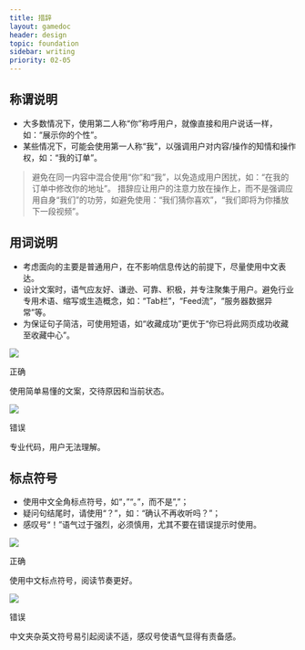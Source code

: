 ```yaml
---
title: 措辞
layout: gamedoc
header: design
topic: foundation
sidebar: writing
priority: 02-05
---
```

## 称谓说明
* 大多数情况下，使用第二人称“你”称呼用户，就像直接和用户说话一样，如：“展示你的个性”。
* 某些情况下，可能会使用第一人称“我”，以强调用户对内容/操作的知情和操作权，如：“我的订单”。

> 避免在同一内容中混合使用“你”和“我”，以免造成用户困扰，如：“在我的订单中修改你的地址”。
> 措辞应让用户的注意力放在操作上，而不是强调应用自身“我们”的功劳，如避免使用：“我们猜你喜欢”，“我们即将为你播放下一段视频”。

## 用词说明
* 考虑面向的主要是普通用户，在不影响信息传达的前提下，尽量使用中文表达。
* 设计文案时，语气应友好、谦逊、可靠、积极，并专注聚集于用户。避免行业专用术语、缩写或生造概念，如：“Tab栏”，“Feed流”，“服务器数据异常”等。
* 为保证句子简洁，可使用短语，如“收藏成功”更优于“你已将此网页成功收藏至收藏中心”。

<div class="m-doc-custom-examples">
	<div class="m-doc-custom-examples-correct">
		<img src="/img/game/design/foundation/writing/1-1.png">
		<p class="m-doc-custom-examples-title">正确</p><p class="m-doc-custom-examples-text">使用简单易懂的文案，交待原因和当前状态。</p>
	</div>
	<div class="m-doc-custom-examples-error ">
		<img src="/img/game/design/foundation/writing/1-2.png">
		<p class="m-doc-custom-examples-title">错误</p><p class="m-doc-custom-examples-text">专业代码，用户无法理解。</p>
	</div>
</div>


## 标点符号
* 使用中文全角标点符号，如“，”“。”，而不是”,”；
* 疑问句结尾时，请使用“？”，如：“确认不再收听吗？”；
* 感叹号“！”语气过于强烈，必须慎用，尤其不要在错误提示时使用。

<div class="m-doc-custom-examples">
	<div class="m-doc-custom-examples-correct">
		<img src="/img/game/design/foundation/writing/2-1.png">
		<p class="m-doc-custom-examples-title">正确</p><p class="m-doc-custom-examples-text">使用中文标点符号，阅读节奏更好。</p>
	</div>
	<div class="m-doc-custom-examples-error ">
		<img src="/img/game/design/foundation/writing/2-2.png">
		<p class="m-doc-custom-examples-title">错误</p><p class="m-doc-custom-examples-text">中文夹杂英文符号易引起阅读不适，感叹号使语气显得有责备感。</p>
	</div>
</div>